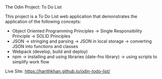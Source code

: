 The Odin Project: To Do List

This project is a To Do List web application that demonstrates the application
of the following concepts:

- Object Oriented Programming Principles
    -> Single Responsibility Principle
    -> SOLID Principles
- JSON
    -> stringing and parsing
    -> JSON in local storage
    -> converting JSON into functions and classes
- Webpack (develop, build and deploy)
- npm
    -> installing and using libraries (date-fns library)
    -> using scripts to simplify work flow

Live Site: https://harithkhan.github.io/odin-todo-list/
